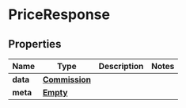 
# PriceResponse

## Properties
Name | Type | Description | Notes
------------ | ------------- | ------------- | -------------
**data** | [**Commission**](Commission.md) |  | 
**meta** | [**Empty**](Empty.md) |  | 




